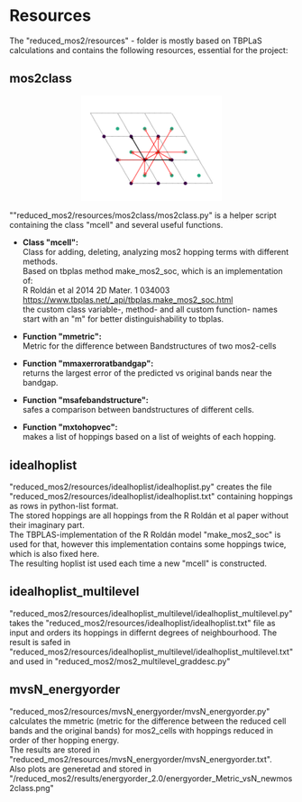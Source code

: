 # Resources
The "reduced_mos2/resources" - folder is mostly based on TBPLaS calculations and contains the following resources, essential for the project:  

## mos2class
<figure align="center">
  <img src="../results/bandgapruns_2.0/formated_results/graddesc_cellplot_run1300.png" alt="Header" width="250" />
</figure>   
""reduced_mos2/resources/mos2class/mos2class.py" is a helper script containing the class "mcell" and several useful functions.  

- **Class "mcell":**  
Class for adding, deleting, analyzing mos2 hopping terms with different methods.  
Based on tbplas method make_mos2_soc, which is an implementation of:  
R Roldán et al 2014 2D Mater. 1 034003  
https://www.tbplas.net/_api/tbplas.make_mos2_soc.html  
the custom class variable-, method- and all custom function- names start with an "m" for better distinguishability to tbplas.  

- **Function "mmetric":**  
Metric for the difference between Bandstructures of two mos2-cells  

- **Function "mmaxerroratbandgap":**  
returns the largest error of the predicted vs original bands near the bandgap.  

- **Function "msafebandstructure":**  
safes a comparison between bandstructures of different cells.  

- **Function "mxtohopvec":**  
makes a list of hoppings based on a list of weights of each hopping.  


## idealhoplist
"reduced_mos2/resources/idealhoplist/idealhoplist.py" creates the file "reduced_mos2/resources/idealhoplist/idealhoplist.txt" containing hoppings as rows in python-list format.  
The stored hoppings are all hoppings from the  R Roldán et al paper without their imaginary part.  
The TBPLAS-implementation of the R Roldán model "make_mos2_soc" is used for that, however this implementation contains some hoppings twice, which is also fixed here.  
The resulting hoplist ist used each time a new "mcell" is constructed.  

## idealhoplist_multilevel
"reduced_mos2/resources/idealhoplist_multilevel/idealhoplist_multilevel.py" takes the "reduced_mos2/resources/idealhoplist/idealhoplist.txt" file as input and orders its hoppings in differnt degrees of neighbourhood. The result is safed in "reduced_mos2/resources/idealhoplist_multilevel/idealhoplist_multilevel.txt" and used in "reduced_mos2/mos2_multilevel_graddesc.py"

## mvsN_energyorder
"reduced_mos2/resources/mvsN_energyorder/mvsN_energyorder.py" calculates the mmetric (metric for the difference between the reduced cell bands and the original bands) for mos2_cells with hoppings reduced in order of ther hopping energy.  
The results are stored in "reduced_mos2/resources/mvsN_energyorder/mvsN_energyorder.txt".  
Also plots are generetad and stored in "/reduced_mos2/results/energyorder_2.0/energyorder_Metric_vsN_newmos2class.png"  
